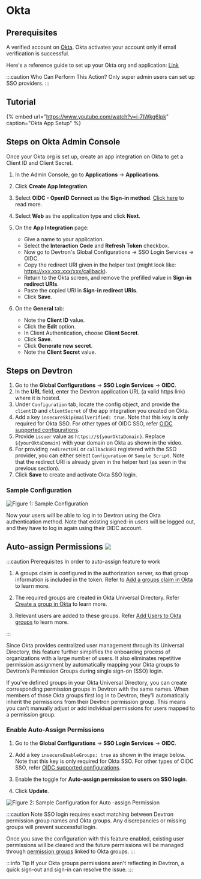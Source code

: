 # Okta

## Prerequisites

A verified account on [Okta](https://www.okta.com/). Okta activates your account only if email verification is successful.

Here's a reference guide to set up your Okta org and application: [Link](https://developer.okta.com/docs/guides/oie-embedded-common-org-setup/go/main/)

:::caution Who Can Perform This Action?
Only super admin users can set up SSO providers.
:::

## Tutorial

{% embed url="https://www.youtube.com/watch?v=i-7IWkg6Ipk" caption="Okta App Setup" %}

## Steps on Okta Admin Console

Once your Okta org is set up, create an app integration on Okta to get a Client ID and Client Secret.

1. In the Admin Console, go to **Applications** → **Applications**.

2. Click **Create App Integration**.

3. Select **OIDC - OpenID Connect** as the **Sign-in method**. [Click here](https://www.okta.com/openid-connect/) to read more.

4. Select **Web** as the application type and click **Next**.

5. On the **App Integration** page:
    * Give a name to your application.
    * Select the **Interaction Code** and **Refresh Token** checkbox.
    * Now go to Devtron's Global Configurations → SSO Login Services → OIDC.
    * Copy the redirect URI given in the helper text (might look like: https://xxx.xxx.xxx/xxx/callback).
    * Return to the Okta screen, and remove the prefilled value in **Sign-in redirect URIs**.
    * Paste the copied URI in **Sign-in redirect URIs**.
    * Click **Save**.

6. On the **General** tab:
    * Note the **Client ID** value.
    * Click the **Edit** option.
    * In Client Authentication, choose **Client Secret**.
    * Click **Save**.
    * Click **Generate new secret**.
    * Note the **Client Secret** value.


## Steps on Devtron

1. Go to the **Global Configurations** → **SSO Login Services** → **OIDC**.
2. In the **URL** field, enter the Devtron application URL (a valid https link) where it is hosted.
3. Under `Configuration` tab, locate the config object, and provide the `clientID` and `clientSecret` of the app integration you created on Okta.
4. Add a key `insecureSkipEmailVerified: true`. Note that this key is only required for Okta SSO. For other types of OIDC SSO, refer [OIDC supported configurations](https://dexidp.io/docs/connectors/oidc/).
5. Provide `issuer` value as `https://${yourOktaDomain}`. Replace `${yourOktaDomain}` with your domain on Okta as shown in the video.
6. For providing `redirectURI` or `callbackURI` registered with the SSO provider, you can either select `Configuration` or `Sample Script`. Note that the redirect URI is already given in the helper text (as seen in the previous section).
7. Click **Save** to create and activate Okta SSO login.

### Sample Configuration

![Figure 1: Sample Configuration](https://devtron-public-asset.s3.us-east-2.amazonaws.com/images/global-configurations/sso-login-service/sample-config-okta.jpg)

Now your users will be able to log in to Devtron using the Okta authentication method. Note that existing signed-in users will be logged out, and they have to log in again using their OIDC account.

## Auto-assign Permissions [![](https://devtron-public-asset.s3.us-east-2.amazonaws.com/images/elements/EnterpriseTag.svg)](https://devtron.ai/pricing)

:::caution Prerequisites
In order to auto-assign feature to work

1. A groups claim is configured in the authorization server, so that group information is included in the token. Refer to [Add a groups claim in Okta](https://developer.okta.com/docs/guides/customize-tokens-groups-claim/main/#add-a-groups-claim-for-the-org-authorization-server) to learn more.

2. The required groups are created in Okta Universal Directory. Refer [Create a group in Okta](https://help.okta.com/en-us/content/topics/users-groups-profiles/usgp-groups-create.htm) to learn more.

3. Relevant users are added to these groups. Refer [Add Users to Okta groups](https://support.okta.com/help/s/article/adding-users-to-okta-groups?language=en_US) to learn more.

:::

Since Okta provides centralized user management through its Universal Directory, this feature further simplifies the onboarding process of organizations with a large number of users. It also eliminates repetitive permission assignment by automatically mapping your Okta groups to Devtron’s Permission Groups during single sign-on (SSO) login.

If you’ve defined groups in your Okta Universal Directory, you can create corresponding permission groups in Devtron with the same names. When members of those Okta groups first log in to Devtron, they’ll automatically inherit the permissions from their Devtron permission group. This means you can’t manually adjust or add individual permissions for users mapped to a permission group.

### Enable Auto-Assign Permissions

1. Go to the **Global Configurations** → **SSO Login Services** → **OIDC**.

2. Add a key `insecureEnableGroups: true` as shown in the image below. Note that this key is only required for Okta SSO. For other types of OIDC SSO, refer [OIDC supported configurations](https://dexidp.io/docs/connectors/oidc/).

3. Enable the toggle for **Auto-assign permission to users on SSO login**.

4. Click **Update**.

![Figure 2: Sample Configuration for Auto -assign Permission](https://devtron-public-asset.s3.us-east-2.amazonaws.com/images/global-configurations/sso-login-service/okta-sample-config-auto-assign.jpg)

:::caution Note
SSO login requires exact matching between Devtron permission group names and Okta groups. Any discrepancies or missing groups will prevent successful login.

Once you save the configuration with this feature enabled, existing user permissions will be cleared and the future permissions will be managed through [permission groups](../permission-groups.md) linked to Okta groups.
:::

:::info Tip
If your Okta groups permissions aren't reflecting in Devtron, a quick sign-out and sign-in can resolve the issue.
:::
